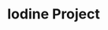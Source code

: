 ---
title: Iodine Project
layout: item.html
item: 'X-образные планки'
subcategory: 'Мягкая кровля и сайдинг'
caption: 'Структурные планки для внешней отделки кровли'
subcategory_link: '/myagkaya-krovlya-i-saiding'
item_info:
    price: 'от 1 000 ₽ за шт'
    time_production: '1 день'
    time_installment: 'от 2 часов'
content:
    - paragraph: 'Планки используются для герметизации зазоров между листами кровли. Располагаются в местах стыков и, помимо герметизации, также маскируют стыки.'
    - image: '/services/torzevaya_planka.jpeg'
    - paragraph: 'Наше борудование позволяет изготовлять планки любых видов и конфигураций в кратчайшие сроки с учётом любых пожеланий и требований.'
---